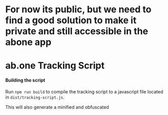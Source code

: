 # For now its public, but we need to find a good solution to make it private and still accessible in the abone app

# ab.one Tracking Script

#### Building the script

Run `npm run build` to compile the tracking script to a javascript file located in `dist/tracking-script.js`.

This will also generate a minified and obfuscated
